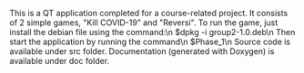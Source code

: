 This is a QT application completed for a course-related project. It consists of 2 simple games, "Kill COVID-19" and "Reversi". To run the game, just install the debian file using the command:\n
$dpkg -i group2-1.0.deb\n
Then start the application by running the command\n
$Phase_1\n
Source code is available under src folder.
Documentation (generated with Doxygen) is available under doc folder.
